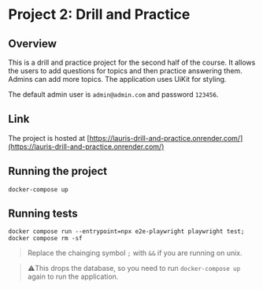 # Project 2: Drill and Practice

## Overview

This is a drill and practice project for the second half of the course.  It allows
the users to add questions for topics and then practice answering them. Admins 
can add more topics. The application uses UiKit for styling.

The default admin user is `admin@admin.com` and password `123456`.

## Link
The project is hosted at [https://lauris-drill-and-practice.onrender.com/](https://lauris-drill-and-practice.onrender.com/)

## Running the project
    docker-compose up

## Running tests
    docker compose run --entrypoint=npx e2e-playwright playwright test; docker compose rm -sf

> Replace the chainging symbol `;` with `&&` if you are running on unix.


> ⚠️This drops the database, so you need to run `docker-compose up` again to run the application.